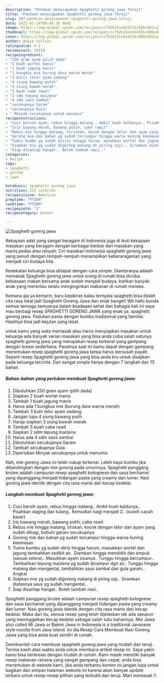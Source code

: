 ```yaml
---
description: "Panduan menyiapakan Spaghetti goreng jawa Teruji"
title: "Panduan menyiapakan Spaghetti goreng jawa Teruji"
slug: 507-panduan-menyiapakan-spaghetti-goreng-jawa-teruji
date: 2021-01-14T08:48:30.404Z
image: https://img-global.cpcdn.com/recipes/cc792b15ecb2431b/680x482cq70/spaghetti-goreng-jawa-foto-resep-utama.jpg
thumbnail: https://img-global.cpcdn.com/recipes/cc792b15ecb2431b/680x482cq70/spaghetti-goreng-jawa-foto-resep-utama.jpg
cover: https://img-global.cpcdn.com/recipes/cc792b15ecb2431b/680x482cq70/spaghetti-goreng-jawa-foto-resep-utama.jpg
author: Abbie Collins
ratingvalue: 4.2
reviewcount: 19239
recipeingredient:
- "250 gram ayam pilih dada"
- "2 buah wortel manis"
- "1 buah jagung manis"
- "1 bungkus mie burung dara warna merah"
- "3 butir telor ayam sedang"
- "4 siung bawang putih"
- "3 siung bawah merah"
- "5 buah cabe rawit"
- "2 sdm tepung maizena"
- "4 sdm saos sambal"
- "secukupnya Garam"
- "secukupnya Gula"
- " Minyak secukupnya untuk menumis"
recipeinstructions:
- "Cuci bersih ayam, rebus hingga matang.. Ambil kuah kaldunya.. Pisahkan daging dan tulang.. Kemudian bagi menjadi 2.. (suwih cacah kasar)"
- "Iris bawang merah, bawang putih, cabe rawit"
- "Rebus mie hingga matang, tiriskan, kocok dengan telor dan ayam yang sudah dibagi, bubuhi garam secukupnya"
- "Goreng mie dan bahan yg sudah tercampur hingga warna kuning keemasan"
- "Tumis bumbu yg sudah diiris hingga harum, masukkan wortel dan jagung tambahkan sedikit air.. Diamkan hingga mendidih dan empuk (sesuai selera).. Masukkan ayam sisanya.. Tunggu hingga bercampur.. Tambahkan tepung maizena yg sudah dicampur dgn air.. Tunggu hingga matang dan mengental, tambahkan saus sambal dan gula garam.. Angkat"
- "Siapkan mie yg sudah digoreng matang di piring saji.. Siramkan diatasnya saus yg sudah mengental.."
- "Siap disantap hangat.. Boleh tambah nasi.."
categories:
- Recipe
tags:
- spaghetti
- goreng
- jawa

katakunci: spaghetti goreng jawa 
nutrition: 223 calories
recipecuisine: American
preptime: "PT36M"
cooktime: "PT36M"
recipeyield: "1"
recipecategory: Dinner

---
```



![Spaghetti goreng jawa](https://img-global.cpcdn.com/recipes/cc792b15ecb2431b/680x482cq70/spaghetti-goreng-jawa-foto-resep-utama.jpg)

Kekayaan adat yang sangat beragam di Indonesia juga di ikuti kekayaan masakan yang beragam dengan berbagai bentuk dari masakan yang manis,pedas atau renyah. Ciri masakan Indonesia spaghetti goreng jawa yang penuh dengan rempah-rempah menampilkan keberaragaman yang menjadi ciri budaya kita.


Kedekatan keluarga bisa didapat dengan cara simple. Diantaranya adalah memasak Spaghetti goreng jawa untuk orang di rumah bisa dicoba. kebiasaan makan bersama anak sudah menjadi budaya, bahkan banyak anak yang merantau selalu menginginkan makanan di rumah mereka.

Kemana aja ya kemarin, baru kepikiran kalau ternyata spaghetti bisa diolah cita rasa lokal jadi Spaghetti Goreng Jawa dan enak banget! Wb hallo bunda semua semoga semuanya dalam keadaaan sehat dan bahagia kali ini saya mau berbagi resep SPAGHETTI GORENG JAWA yang enak ya. spaghetti goreng jawa. Padukan pasta dengan bumbu tradisional yang familiar. Hasilnya bisa jadi kejutan yang lezat.

untuk kamu yang suka memasak atau harus menyiapkan masakan untuk keluarga ada banyak varian masakan yang bisa anda coba salah satunya spaghetti goreng jawa yang merupakan resep terkenal yang gampang dengan kreasi sederhana. Pasalnya saat ini kamu dapat dengan gampang menemukan resep spaghetti goreng jawa tanpa harus bersusah payah.
Seperti resep Spaghetti goreng jawa yang bisa anda tiru untuk disajikan pada keluarga tercinta. Dan sangat simple hanya dengan 7 langkah dan 13 bahan.


<!--inarticleads1-->

##### Bahan-bahan yang perlukan membuat Spaghetti goreng jawa:

1. Dibutuhkan 250 gram ayam (pilih dada)
1. Siapkan 2 buah wortel manis
1. Tambah 1 buah jagung manis
1. Harus ada 1 bungkus mie (burung dara warna merah)
1. Tambah 3 butir telor ayam sedang
1. Jangan lupa 4 siung bawang putih
1. Harap siapkan 3 siung bawah merah
1. Tambah 5 buah cabe rawit
1. Siapkan 2 sdm tepung maizena
1. Harus ada 4 sdm saos sambal
1. Dibutuhkan secukupnya Garam
1. Tambah secukupnya Gula
1. Diperlukan  Minyak secukupnya untuk menumis


Nah, mie goreng Jawa ini telah cukup terkenal. Lebih kaya bumbu jika dibandingkan dengan mie goreng pada umumnya. Spaghetti panggang brulee adalah campuran resep spaghetti bolognese dan saus bechamel yang dipanggang menjadi hidangan pasta yang creamy dan lumer. Nasi goreng jawa identik dengan cita rasa manis dari kecap kedelai. 

<!--inarticleads2-->

##### Langkah membuat  Spaghetti goreng jawa:

1. Cuci bersih ayam, rebus hingga matang.. Ambil kuah kaldunya.. Pisahkan daging dan tulang.. Kemudian bagi menjadi 2.. (suwih cacah kasar)
1. Iris bawang merah, bawang putih, cabe rawit
1. Rebus mie hingga matang, tiriskan, kocok dengan telor dan ayam yang sudah dibagi, bubuhi garam secukupnya
1. Goreng mie dan bahan yg sudah tercampur hingga warna kuning keemasan
1. Tumis bumbu yg sudah diiris hingga harum, masukkan wortel dan jagung tambahkan sedikit air.. Diamkan hingga mendidih dan empuk (sesuai selera).. Masukkan ayam sisanya.. Tunggu hingga bercampur.. Tambahkan tepung maizena yg sudah dicampur dgn air.. Tunggu hingga matang dan mengental, tambahkan saus sambal dan gula garam.. Angkat
1. Siapkan mie yg sudah digoreng matang di piring saji.. Siramkan diatasnya saus yg sudah mengental..
1. Siap disantap hangat.. Boleh tambah nasi..


Spaghetti panggang brulee adalah campuran resep spaghetti bolognese dan saus bechamel yang dipanggang menjadi hidangan pasta yang creamy dan lumer. Nasi goreng jawa identik dengan cita rasa manis dari kecap kedelai. Maka dari itu, semua resep yang telah dijelaskan tak ada satupun yang meninggalkan kecap kedelai sebagai salah satu bahannya. Mie Jawa also called Mi Jawa or Bakmi Jawa in Indonesia is a traditional Javanese style noodle from Java Island. Ini dia Resep Cara Membuat Nasi Goreng Jawa yang bisa anda buat sendiri di rumah. 

Demikianlah cara membuat spaghetti goreng jawa yang mudah dan teruji. Terima kasih atas waktu anda untuk membaca artikel resep ini. Saya yakin kamu bisa berkreasi dengan mudah di rumah. Kami masih memiliki banyak resep makanan rahasia yang sangat gampang dan cepat, anda bisa menemukan di website kami, jika anda terbantu konten ini jangan lupa untuk bagikan dan simpan halaman website ini karena akan banyak update terbaru untuk resep-resep pilihan yang terbukti dan teruji. Mari memasak !!. 
